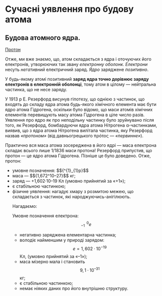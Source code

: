 # Сучасні уявлення про будову атома
<h2>Будова атомного ядра.</h2>

<u>Протон</u>

Отже, ми вже знаємо, що, атом складається з ядра і оточуючих його електронів, утворюючих так звану *електронну оболонк*. *Електрони* несуть *негативний* електричний заряд. *Ядро* заряджене *позитивно*.

У будь-якому атомі позитивний **заряд ядра точно дорівнює заряду електронів в електронній оболонці**, тому атом в цілому ― нейтральна частинка, що не несе заряду.

У 1913 р Е. Резерфорд висунув гіпотезу, що однією з частинок, що входять до складу ядра атома будь-якого хімічного елемента має бути ядро атома Гідрогена, оскільки було відомо, що маси атомів хімічних елементів перевищують масу атома Гідрогена в ціле число разів.
Уявлення про ядро як про неподільну частинку було зруйнувано після того, як Резерфорд, бомбардуючи ядра атома Нітрогена α-частинками, виявив, що з ядра атома Нітрогена вилітала частинка, яку Резерфорд назвав *«протоном»* (від давньогрецького πρότος ― *«первинне»*).

Практично вся маса атома зосереджена в його ядрі ― маса електрона складає всього лише 1/1836 маси протона!
Резерфорд припустив, що протон ― це ядро атома Гідрогена. Пізніше це було доведено.
Отже, протон:
<ul>
 <li>умовне позначення: $${^{1}_{1}p}$$</li>
 <li>маса ― $${1,672^10–27}$$ кг;</li>
 <li>заряд ― +1,602·10–19 Кл (умовно прийнятий за «+1»);</li>
 <li>є стабільною частинкою;</li>
 <li>фізичне уявлення: нагадує хмару з розмитою межею, що складається з частинок, які народжуючись-анігілюють.</li>
 
Нагадаємо:

Умовне позначення електрона: $${^{\,\,\, 0}_{-1}e}$$
- негативно заряджена елементарна частинка;
- володіє найменшим у природі зарядом: $$e = 1,602·10^{-19}$$Кл, (умовно прийнятий за «–1»);
- маса мізерно мала і становить $$9,1·10^{–31}$$кг;
- є стабільною частинкою;
- немає ніяких даних про його внутрішню структуру. 



